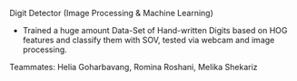 Digit Detector (Image Processing & Machine Learning)
- Trained a huge amount Data-Set of Hand-written Digits based on HOG features and classify them with SOV, tested via webcam and image processing.

Teammates: Helia Goharbavang, Romina Roshani, Melika Shekariz
